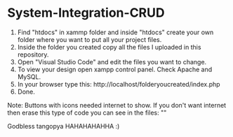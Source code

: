 # System-Integration-CRUD

1. Find "htdocs" in xammp folder and inside "htdocs" create your own folder where you want to put all your project files.
2. Inside the folder you created copy all the files I uploaded in this repository.
3. Open "Visual Studio Code" and edit the files you want to change.
4. To view your design open xampp control panel. Check Apache and MySQL.
5. In your browser type this: http://localhost/folderyoucreated/index.php
6. Done.


Note: Buttons with icons needed internet to show. If you don't want internet then erase this type of code you can see in the files:
"<span class="glyphicon glyphicon-remove">"
  
  
  Godbless tangopya HAHAHAHAHHA :)


